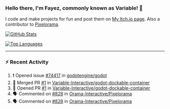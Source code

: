### Hello there, I'm Fayez, commonly known as Variable! 👋
I code and make projects for fun and post them on [My Itch.io page](https://variable-industries.itch.io/). Also a contributor to [Pixelorama](https://github.com/Orama-Interactive/Pixelorama).

[![GitHub Stats](https://github-readme-stats.vercel.app/api/?username=Variable-ind&show_icons=true&theme=merko)](https://github.com/anuraghazra/github-readme-stats)

[![Top Languages](https://github-readme-stats.vercel.app/api/top-langs/?username=Variable-ind&layout=compact&theme=merko)](https://github.com/anuraghazra/github-readme-stats)

---

### :zap: Recent Activity

<!--START_SECTION:activity-->
1. ❗️ Opened issue [#74417](https://github.com/godotengine/godot/issues/74417) in [godotengine/godot](https://github.com/godotengine/godot)
2. 🎉 Merged PR [#1](https://github.com/Variable-Interactive/godot-dockable-container/pull/1) in [Variable-Interactive/godot-dockable-container](https://github.com/Variable-Interactive/godot-dockable-container)
3. 💪 Opened PR [#1](https://github.com/Variable-Interactive/godot-dockable-container/pull/1) in [Variable-Interactive/godot-dockable-container](https://github.com/Variable-Interactive/godot-dockable-container)
4. 🗣 Commented on [#828](https://github.com/Orama-Interactive/Pixelorama/issues/828) in [Orama-Interactive/Pixelorama](https://github.com/Orama-Interactive/Pixelorama)
5. 🗣 Commented on [#828](https://github.com/Orama-Interactive/Pixelorama/issues/828) in [Orama-Interactive/Pixelorama](https://github.com/Orama-Interactive/Pixelorama)
<!--END_SECTION:activity-->

<!--
**Variable-ind/Variable-ind** is a ✨ _special_ ✨ repository because its `README.md` (this file) appears on your GitHub profile.

Here are some ideas to get you started:
- 🌱 I’m currently studying at ...
- 🔭 I’m currently working on ...
- 👯 I’m looking to collaborate on ...
- 🤔 I’m looking for help with ...
- 💬 Ask me about ...
- 📫 How to reach me: ...
- ⚡ Fun fact: ...
-->
